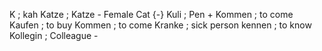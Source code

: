K ; kah
Katze ; Katze - Female Cat {-}
Kuli ; Pen +
Kommen ; to come
Kaufen ; to buy
Kommen ; to come
Kranke ; sick person
kennen ; to know
Kollegin ; Colleague -

